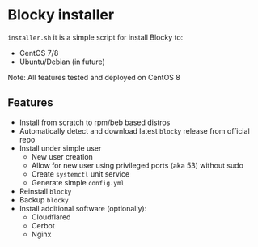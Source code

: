 # Blocky installer

`installer.sh` it is a simple script for install Blocky to:

* CentOS 7/8
* Ubuntu/Debian (in future)

Note: All features tested and deployed on CentOS 8

## Features

* Install from scratch to rpm/beb based distros
* Automatically detect and download latest `blocky` release from official repo
* Install under simple user
  * New user creation
  * Allow for new user using privileged ports (aka 53) without sudo
  * Create `systemctl` unit service
  * Generate simple `config.yml`
* Reinstall `blocky`
* Backup `blocky`
* Install additional software (optionally):
  * Cloudflared
  * Cerbot
  * Nginx